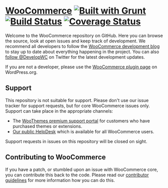 # [WooCommerce](http://www.woothemes.com/woocommerce/) [![Built with Grunt](https://cdn.gruntjs.com/builtwith.png)](http://gruntjs.com/) [![Build Status](https://api.travis-ci.org/woothemes/woocommerce.svg?branch=master)](http://travis-ci.org/woothemes/woocommerce) [![Coverage Status](https://img.shields.io/coveralls/woothemes/woocommerce.svg)](https://coveralls.io/r/woothemes/woocommerce)

Welcome to the WooCommerce repository on GitHub. Here you can browse the source, look at open issues and keep track of development. We recommend all developers to follow the [WooCommerce development blog](http://develop.woothemes.com/woocommerce/) to stay up to date about everything happening in the project. You can also [follow @DevelopWC](https://twitter.com/DevelopWC) on Twitter for the latest development updates.

If you are not a developer, please use the [WooCommerce plugin page](http://wordpress.org/plugins/woocommerce/) on WordPress.org.

## Support
This repository is not suitable for support. Please don't use our issue tracker for support requests, but for core WooCommerce issues only. Support can take place in the appropriate channels:

* The [WooThemes premium support portal](http://support.woothemes.com/) for customers who have purchased themes or extensions.
* [Our public HelpDesk](https://support.woothemes.com/hc/communities/public/topics) which is available for all WooCommerce users.

Support requests in issues on this repository will be closed on sight.

## Contributing to WooCommerce
If you have a patch, or stumbled upon an issue with WooCommerce core, you can contribute this back to the code. Please read our [contributor guidelines](https://github.com/woothemes/woocommerce/blob/master/CONTRIBUTING.md) for more information how you can do this.
